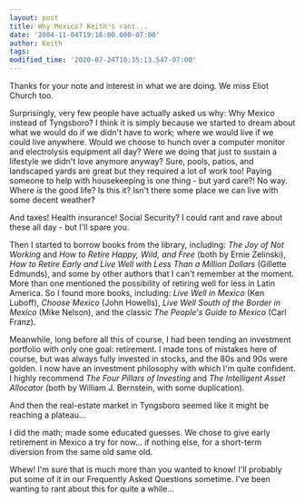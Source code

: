 ```yaml
---
layout: post
title: Why Mexico? Keith's rant...
date: '2004-11-04T19:16:00.000-07:00'
author: Keith
tags:
modified_time: '2020-07-24T10:35:13.547-07:00'
---
```

Thanks for your note and interest in what we are doing. We miss Eliot
Church too.

Surprisingly, very few people have actually asked us why: Why Mexico
instead of Tyngsboro? I think it is simply because we started to dream
about what we would do if we didn't have to work; where we would live if
we could live anywhere. Would we choose to hunch over a computer monitor
and electrolysis equipment all day? Were we doing that just to sustain a
lifestyle we didn't love anymore anyway? Sure, pools, patios, and
landscaped yards are great but they required a lot of work too! Paying
someone to help with housekeeping is one thing - but yard care?! No way.
Where *is* the good life? Is this it? Isn't there some place we can live
with some decent weather?

And taxes! Health insurance! Social Security? I could rant and rave
about these all day - but I'll spare you.

Then I started to borrow books from the library, including: *The Joy of
Not Working* and *How to Retire Happy, Wild, and Free* (both by Ernie
Zelinski), *How to Retire Early and Live Well with Less Than a Million
Dollars* (Gillette Edmunds), and some by other authors that I can't
remember at the moment. More than one mentioned the possibility of
retiring well for less in Latin America. So I found more books,
including: *Live Well in Mexico* (Ken Luboff), *Choose Mexico* (John
Howells), *Live Well South of the Border in Mexico* (Mike Nelson), and
the classic *The People's Guide to Mexico* (Carl Franz).

Meanwhile, long before all this of course, I had been tending an
investment portfolio with only one goal: retirement. I made tons of
mistakes here of course, but was always fully invested in stocks, and
the 80s and 90s were golden. I now have an investment philosophy with
which I'm quite confident. I highly recommend *The Four Pillars of
Investing* and *The Intelligent Asset Allocator* (both by William J.
Bernstein, with some duplication).

And then the real-estate market in Tyngsboro seemed like it might be
reaching a plateau...

I did the math; made some educated guesses. We chose to give early
retirement in Mexico a try for now... if nothing else, for a short-term
diversion from the same old same old.

Whew! I'm sure that is much more than you wanted to know! I'll probably
put some of it in our Frequently Asked Questions sometime. I've been
wanting to rant about this for quite a while...
